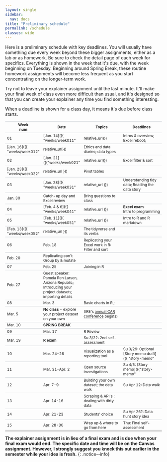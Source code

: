 ```yaml
---
layout: single
sidebar:
  nav: docs
title: "Preliminary schedule"
permalink: /schedule
classes: wide
---
```


<style type="text/css">
table {
  border-collapse: collapse;
  font-size: .85em;
}
th, tr {
  border-top:1px solid #c6cbd1;
}
th:nth-of-type(1) {
  width: 10%;
}
th:nth-of-type(2) {
  width: 20%;
}
th:nth-of-type(3) {
  width: 35%;
}
th:nth-of-type(4) {
  width: 35%;
}
/*
tbody tr:nth-of-type(odd){
  background-color: whitesmoke;
}
tbody tr:nth-of-type(odd) td {
  border-top: 1px solid lightgrey;
}
*/
</style>


Here is a preliminary schedule with key deadlines. You will usually have something due every week beyond these bigger assignments, either as a lab or as homework. Be sure to check the detail page of each week for specifics. Everything is shown in the week that it's due, with the week beginning on Tuesday. Beginning around Spring Break, these routine homework assignments will become less frequent as you start concentrating on the longer-term work.

Try not to leave your explainer assignment until the last minute. It'll make your final week of class even more difficult than usual, and it's designed so that you can create your explainer any time you find something interesting.

When a deadline is shown for a class day, it means it's due before class starts.

Week<br>num | Date| Topics | Deadlines
--- | ----------- | ---- | ---
01 | [Jan. 14]({{ "weeks/week011" | relative_url}}) | Intros & overview; Excel reboot; | Tu: [Survey](https://forms.gle/JKeTkXzCE7zUqFDG6) <br> Fr: Integrity pledge
 | [Jan. 16]({{ "weeks/week012" | relative_url}}) | Ethics and data diaries; data types |
02 | [Jan. 21]({{"weeks/week021" | relative_url}})  | Excel filter & sort |
 | [Jan. 23]({{ "weeks/week022" | relative_url }}) | Pivot tables |
03 | [Jan. 28]({{ "weeks/week031" | relative_url }}) | Understanding tidy data; Reading the data story |
  | Jan. 30 | Catch-up day and Excel review | Bring questions to class
04 | [Feb. 4 & 6]({{ "weeks/week041" | relative_url }}) |  **Excel exam**  <br> Intro to programming | Su. 2/9: 1st self-assessment
05 | [Feb. 11]({{ "weeks/week051" | relative_url }}) | Intro to R and R markdown  |
  | [Feb. 13]({{ "weeks/week052" | relative_url }})  | The tidyverse and its verbs |
06 | Feb. 18 | Replicating your Excel work in R: Filter and sort |
  | Feb. 20 | Replicating con't: Group by & mutate |
07 | Feb. 25 | Joining in R |
   | Feb. 27 | Guest speaker: Pamela Ren Larsen, Arizona Republic; Introducing your project datasets; importing details |
08 | Mar. 3 | Basic charts in R ;  |
  | Mar. 5 | **No class** - explore your project dataset on your own | (IRE's [annual CAR conference](https://www.ire.org/events-and-training/event/4400) begins)
 | Mar. 10 | ****SPRING BREAK****  |
09 | Mar. 17 | R Review |
  | Mar. 19 | **R exam** | Su 3/22: 2nd self-assessment
10 | Mar. 24-26 | Visualization as a reporting tool | Su 3/29: Optional [Story memo draft]({{ "story-memo" | relative_url }}) draft
11 | Mar. 31-Apr. 2 | Open source investigations | Su 4/5: [Story memo]({{"story-memo" | relative_url }})
12 | Apr. 7-9  |  Building your own dataset; the data walk |  Su Apr 12: Data walk
13 | Apr. 14-16 | Scraping & API's ; dealing with dirty data |
14 | Apr. 21-23 | Students' choice | Su Apr 26?: Data hunt story idea
15 | Apr. 28-30 | Wrap up & where to go from here  | Thu: Final self-assessment

**The explainer assignment is in lieu of a final exam and is due when your final exam would end. The specific date and time will be on the Canvas assignment. However, I strongly suggest you knock this out earlier in the semester while your idea is fresh.**
{: .notice--info}
